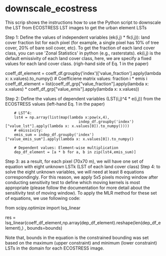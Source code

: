 # downscale_ecostress
This scrip shows the instructions how to use the Python script to downscale the LST from ECOSTRESS LST images to get the urban element LSTs 

Step 1: Define the values of independent variables (ek(i,j) * fk(i,j)): land cover fraction list for each pixel (for example, a single pixel has 10% of tree cover, 20% of bare soil cover, etc). To get the fraction of each land cover class, you can use 'Zonal Statistics' in python (e.g., rasterstats). ek(i,j) is the default emissivity of each land cover class, here, we are specify a fixed values for each land cover class. (righ-hand side of Eq. 1 in the paper) 
        
coeff_df_element = coeff_df.groupby('index')['value_fraction'].apply(lambda x: x.values).to_numpy()
    # Coefficiene matrix values: fraction i * emis i 
 coeff_df_element = list(coeff_df_grp["value_fraction"].apply(lambda x: x.values) * coeff_df_grp["value_emis"].apply(lambda x: x.values))

Step 2: Define the values of dependent variables (LST(i,j)^4 * e(i,j)) from the ECOSTRESS values (left-hand Eq. 1 in the paper)
 
        # LST^4:
        lst4 = np.array(list(map(lambda x:pow(x,4),
                                     indep_df.groupby('index')["value_lst"].apply(lambda x: x.values[0]).to_numpy())))
        # emissivity:
        emis_sum = indep_df.groupby('index')["value_emis_sum"].apply(lambda x: x.values[0]).to_numpy()
            
        # Dependent values: Element-wise multiplication 
        dep_df_element = [a * b for a, b in zip(lst4,emis_sum)]

Step 3: as a result, for each pixel (70x70 m), we will have one set of equation with eight unknown LSTk (LST of each land cover class)
Step 4: to solve the eight unknown variables, we will need at least 8 equations correspondingly. For this reason, we apply 5x5 pixels moving window after conducting sensitivity test to define which moving kernels is most appropriate (please follow the documentation for more detail about the sensitivity test of moving window). 
To apply the MLR method for these set of equations, we use following code: 
   
from scipy.optimize import lsq_linear

 res = lsq_linear(coeff_df_element,np.array(dep_df_element).reshape(len(dep_df_element),)
                        , bounds=bounds)

Note that, bounds in the equation is the constrained bounding was set based on the maximum (upper constraint) and minimum (lower constraint) LSTs in the domain for each ECOSTRESS image. 
